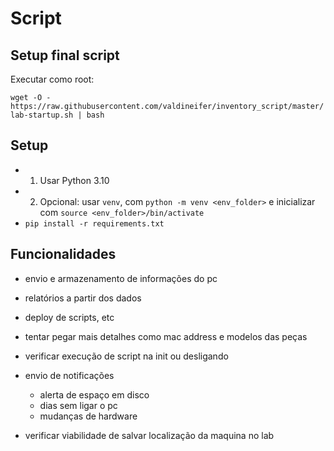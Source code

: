 # Script

## Setup final script
Executar como root:

`wget -O - https://raw.githubusercontent.com/valdineifer/inventory_script/master/lab-startup.sh | bash`


## Setup
- 1. Usar Python 3.10
- 2. Opcional: usar `venv`, com `python -m venv <env_folder>` e inicializar com `source <env_folder>/bin/activate`
- `pip install -r requirements.txt`


## Funcionalidades
- envio e armazenamento de informações do pc
- relatórios a partir dos dados
- deploy de scripts, etc
- tentar pegar mais detalhes como mac address e modelos das peças
- verificar execução de script na init ou desligando
- envio de notificações
   - alerta de espaço em disco
   - dias sem ligar o pc
   - mudanças de hardware

- verificar viabilidade de salvar localização da maquina no lab